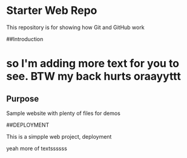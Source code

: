 # Starter Web Repo

This repository is for showing how Git and GitHub work

##Introduction
# so I'm adding more text for you to see. BTW my back hurts oraayyttt

## Purpose

Sample website with plenty of files for demos

##DEPLOYMENT

This is a simpple web project, deployment

yeah more of textssssss